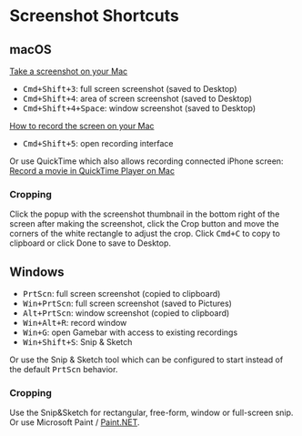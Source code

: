 # Screenshot Shortcuts

## macOS

[Take a screenshot on your Mac](https://support.apple.com/en-us/HT201361)

- <kbd>Cmd+Shift+3</kbd>: full screen screenshot (saved to Desktop)
- <kbd>Cmd+Shift+4</kbd>: area of screen screenshot (saved to Desktop)
- <kbd>Cmd+Shift+4+Space</kbd>: window screenshot (saved to Desktop)

[How to record the screen on your Mac](https://support.apple.com/en-us/HT208721)

- <kbd>Cmd+Shift+5</kbd>: open recording interface

Or use QuickTime which also allows recording connected iPhone screen:
[Record a movie in QuickTime Player on Mac](https://support.apple.com/guide/quicktime-player/record-a-movie-qtp356b55534/10.5/mac/11.0)

### Cropping

Click the popup with the screenshot thumbnail in the bottom right of the screen
after making the screenshot, click the Crop button and move the corners of the
white rectangle to adjust the crop. Click <kbd>Cmd+C</kbd> to copy to clipboard
or click Done to save to Desktop.

## Windows

- <kbd>PrtScn</kbd>: full screen screenshot (copied to clipboard)
- <kbd>Win+PrtScn</kbd>: full screen screenshot (saved to Pictures)
- <kbd>Alt+PrtScn</kbd>: window screenshot (copied to clipboard)
- <kbd>Win+Alt+R</kbd>: record window
- <kbd>Win+G</kbd>: open Gamebar with access to existing recordings
- <kbd>Win+Shift+S</kbd>: Snip & Sketch

Or use the Snip & Sketch tool which can be configured to start instead of the
default <kbd>PrtScn</kbd> behavior.

### Cropping

Use the Snip&Sketch for rectangular, free-form, window or full-screen snip. Or
use Microsoft Paint / [Paint.NET](https://www.getpaint.net).
